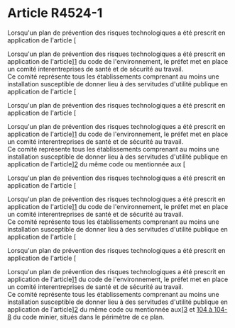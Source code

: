 # Article R4524-1

 

Lorsqu'un plan de prévention des risques technologiques a été prescrit en application de l'article [ 

Lorsqu'un plan de prévention des risques technologiques a été prescrit en application de l'article][1] du code de l'environnement, le préfet met en place un comité interentreprises de santé et de sécurité au travail.   
Ce comité représente tous les établissements comprenant au moins une installation susceptible de donner lieu à des servitudes d'utilité publique en application de l'article [ 

Lorsqu'un plan de prévention des risques technologiques a été prescrit en application de l'article [ 

Lorsqu'un plan de prévention des risques technologiques a été prescrit en application de l'article][1] du code de l'environnement, le préfet met en place un comité interentreprises de santé et de sécurité au travail.   
Ce comité représente tous les établissements comprenant au moins une installation susceptible de donner lieu à des servitudes d'utilité publique en application de l'article][2] du même code ou mentionnée aux [ 

Lorsqu'un plan de prévention des risques technologiques a été prescrit en application de l'article [ 

Lorsqu'un plan de prévention des risques technologiques a été prescrit en application de l'article][1] du code de l'environnement, le préfet met en place un comité interentreprises de santé et de sécurité au travail.   
Ce comité représente tous les établissements comprenant au moins une installation susceptible de donner lieu à des servitudes d'utilité publique en application de l'article [ 

Lorsqu'un plan de prévention des risques technologiques a été prescrit en application de l'article [ 

Lorsqu'un plan de prévention des risques technologiques a été prescrit en application de l'article][1] du code de l'environnement, le préfet met en place un comité interentreprises de santé et de sécurité au travail.   
Ce comité représente tous les établissements comprenant au moins une installation susceptible de donner lieu à des servitudes d'utilité publique en application de l'article][2] du même code ou mentionnée aux][3] et [104 à 104-8][4] du code minier, situés dans le périmètre de ce plan.

 [1]: /affichCodeArticle.do?cidTexte=LEGITEXT000006074220&idArticle=LEGIARTI000006834316&dateTexte=&categorieLien=cid
 [2]: /affichCodeArticle.do?cidTexte=LEGITEXT000006074220&idArticle=LEGIARTI000006834304&dateTexte=&categorieLien=cid
 [3]: /affichCodeArticle.do?cidTexte=LEGITEXT000006071785&idArticle=LEGIARTI000006627113&dateTexte=&categorieLien=cid
 [4]: /affichCodeArticle.do?cidTexte=LEGITEXT000006071785&idArticle=LEGIARTI000006627317&dateTexte=&categorieLien=cid